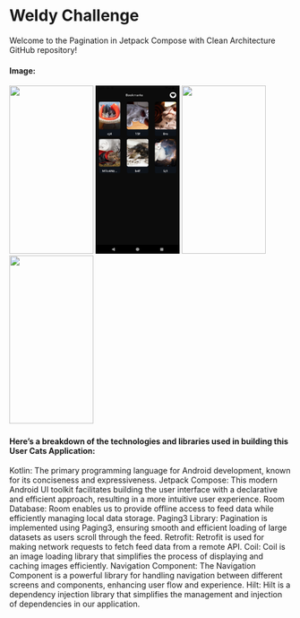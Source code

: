 # Weldy Challenge

Welcome to the Pagination in Jetpack Compose with Clean Architecture GitHub repository!

#### Image:

<div>
  <img src="https://github.com/mortezabayat/Challenge/assets/Screenshot_20240416_105709.png" width="150"height="300">
  <img src="https://github.com/mortezabayat/Challenge/blob/main/assets/Screenshot_20240416_105644.png" width= "150"height="300>
  <img src="https://github.com/mohammadjoumani/users_android_jetpack_compose_kotlin/assets/53276286/65b79032-f907-47f8-95d8-f301334352a9" width="150"height="300">
  <img src="https://github.com/mohammadjoumani/users_android_jetpack_compose_kotlin/assets/53276286/01af29ca-902c-4d17-af1d-533e148d4daa" width="150"height="300">
   <img src="https://github.com/mohammadjoumani/users_android_jetpack_compose_kotlin/assets/53276286/b963ca52-6d99-4d51-aaa3-1c0ed46340eb" width="150"height="300">
</div>

#### Here’s a breakdown of the technologies and libraries used in building this User Cats Application:

<div>
Kotlin: The primary programming language for Android development, known for its conciseness and expressiveness.
Jetpack Compose: This modern Android UI toolkit facilitates building the user interface with a declarative and efficient approach, resulting in a more intuitive user experience.
Room Database: Room enables us to provide offline access to feed data while efficiently managing local data storage.
Paging3 Library: Pagination is implemented using Paging3, ensuring smooth and efficient loading of large datasets as users scroll through the feed.
Retrofit: Retrofit is used for making network requests to fetch feed data from a remote API.
Coil: Coil is an image loading library that simplifies the process of displaying and caching images efficiently.
Navigation Component: The Navigation Component is a powerful library for handling navigation between different screens and components, enhancing user flow and experience.
Hilt: Hilt is a dependency injection library that simplifies the management and injection of dependencies in our application.
<div>
